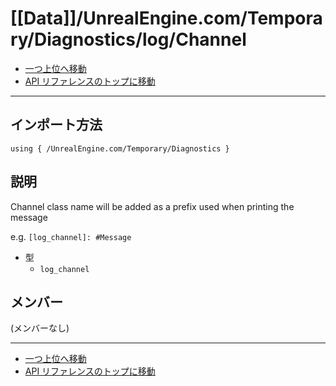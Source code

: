 # [[Data]]/UnrealEngine.com/Temporary/Diagnostics/log/Channel

- [一つ上位へ移動](../main.md)
- [API リファレンスのトップに移動](../../../../../main.md)

---

## インポート方法

```verse
using { /UnrealEngine.com/Temporary/Diagnostics }
```

## 説明

Channel class name will be added as a prefix used when printing the message

e.g. `[log_channel]: #Message`

- 型
  - `log_channel`

## メンバー

(メンバーなし)

---

- [一つ上位へ移動](../main.md)
- [API リファレンスのトップに移動](../../../../../main.md)
